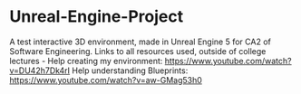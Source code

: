 # Unreal-Engine-Project
A test interactive 3D environment, made in Unreal Engine 5 for CA2 of Software Engineering.
Links to all resources used, outside of college lectures - 
Help creating my environment: https://www.youtube.com/watch?v=DU42h7Dk4rI
Help understanding Blueprints: https://www.youtube.com/watch?v=aw-GMag53h0
